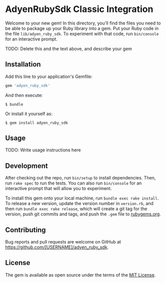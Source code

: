 # AdyenRubySdk Classic Integration

Welcome to your new gem! In this directory, you'll find the files you need to be able to package up your Ruby library into a gem. Put your Ruby code in the file `lib/adyen_ruby_sdk`. To experiment with that code, run `bin/console` for an interactive prompt.

TODO: Delete this and the text above, and describe your gem

## Installation

Add this line to your application's Gemfile:

```ruby
gem 'adyen_ruby_sdk'
```

And then execute:

    $ bundle

Or install it yourself as:

    $ gem install adyen_ruby_sdk

## Usage

TODO: Write usage instructions here

## Development

After checking out the repo, run `bin/setup` to install dependencies. Then, run `rake spec` to run the tests. You can also run `bin/console` for an interactive prompt that will allow you to experiment.

To install this gem onto your local machine, run `bundle exec rake install`. To release a new version, update the version number in `version.rb`, and then run `bundle exec rake release`, which will create a git tag for the version, push git commits and tags, and push the `.gem` file to [rubygems.org](https://rubygems.org).

## Contributing

Bug reports and pull requests are welcome on GitHub at https://github.com/[USERNAME]/adyen_ruby_sdk.

## License

The gem is available as open source under the terms of the [MIT License](http://opensource.org/licenses/MIT).
